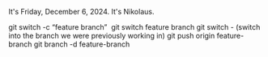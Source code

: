 It's Friday, December 6, 2024. It's Nikolaus.

git switch -c “feature branch” 
git switch feature branch
git switch - (switch into the branch we were previously working in)
git push origin feature-branch
git branch -d feature-branch
